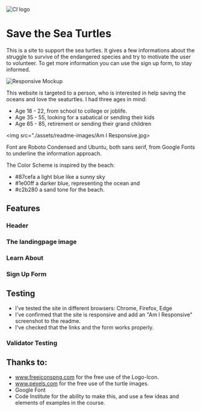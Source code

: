 ![CI logo](https://codeinstitute.s3.amazonaws.com/fullstack/ci_logo_small.png)

# Save the Sea Turtles

This is a site to support the sea turtles. It gives a few informations about the struggle to survive
of the endangered species and try to motivate the user to volunteer. To get more information you can
use the sign up form, to stay informed.

![Responsive Mockup](https://github.com/osf912/CI_1/tree/main/assets/readme-images/AmIResponsive.jpg)

This website is targeted to a person, who is interested in help saving the oceans and love the seaturtles.
I had three ages in mind:
  - Age 18 - 22, from school to college or joblife.
  - Age 35 - 55, looking for a sabatical or sending their kids
  - Age 65 - 85, retirement or sending their grand children

<img src="./assets/readme-images/Am I Responsive.jpg>

Font are Roboto Condensed and Ubuntu, both sans serif, from Google Fonts to underline the information approach.

The Color Scheme is inspired by the beach:

  - #87cefa a light blue like a sunny sky
  - #1e00ff a darker blue, representing the ocean and
  - #c2b280 a sand tone for the beach.

## Features

### Header

### The landingpage image

### Learn About

### Sign Up Form

## Testing

  - I've tested the site in different browsers: Chrome, Firefox, Edge
  - I've confirmed that the site is responsive and add an "Am I Responsive" screenshot to the readme.
  - I've checked that the links and the form works properly.



### Validator Testing



## Thanks to:

  - www.freeiconspng.com for the free use of the Logo-Icon.
  - www.pexels.com for the free use of the turtle images.
  - Google Font
  - Code Institute for the ability to make this, and use a few ideas and elements of examples in the course.